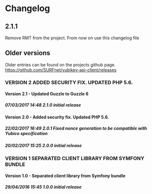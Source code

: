 # Changelog

## 2.1.1
Remove RMT from the project. From now on use this changelog file

## Older versions
Older entries can be found on the projects github page.
https://github.com/SURFnet/yubikey-api-client/releases

### VERSION 2  ADDED SECURITY FIX. UPDATED PHP 5.6.
#### Version 2.1 - Updated Guzzle to Guzzle 6
##### 07/03/2017 14:48  2.1.0  initial release
#### Version 2.0 - Added security fix. Updated PHP 5.6.
##### 22/02/2017 16:49  2.0.1  Fixed nonce generation to be compatible with Yubico specification
##### 20/02/2017 15:25  2.0.0  initial release
### VERSION 1  SEPARATED CLIENT LIBRARY FROM SYMFONY BUNDLE
#### Version 1.0 - Separated client library from Symfony bundle
##### 29/04/2016 15:45  1.0.0  initial release